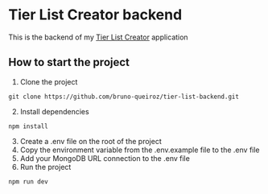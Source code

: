 # Tier List Creator backend
This is the backend of my [Tier List Creator](https://github.com/bruno-queiroz/tier-list) application

## How to start the project

1. Clone the project
```
git clone https://github.com/bruno-queiroz/tier-list-backend.git
```
2. Install dependencies
```
npm install
```
3. Create a .env file on the root of the project
4. Copy the environment variable from the .env.example file to the .env file
5. Add your MongoDB URL connection to the .env file
6. Run the project
```
npm run dev
```

